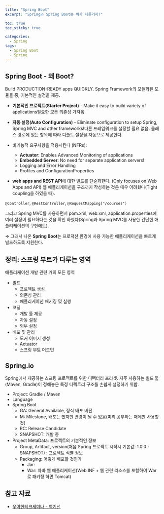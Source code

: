 ```yaml
---
title: "Spring Boot"
excerpt: "Spring과 Spring Boot는 뭐가 다른거지?"

toc: true
toc_sticky: true

categories:
  - Spring
tags:
  - Spring Boot
  - Spring
---
```


## Spring Boot - 왜 Boot?

Build PRODUCTION-READY apps QUICKLY. Spring Framework의 모듈화된 모듈들 중, 기본적인 설정을 제공.

- **기본적인 프로젝트(Starter Project)** - Make it easy to build variety of applications필요한 모든 의존성 가져옴

- **자동 설정(Auto Configuration)** - Eliminate configuration to setup Spring, Spring MVC and other frameworks!다른 프레임워크를 설정할 필요 없음. 클래스 경로에 있는 항목에 따라 디폴트 설정을 자동으로 제공한다.

- 비기능적 요구사항을 적용시킨다 (NFRs):
    - **Actuator**: Enables Advanced Monitoring of applications
    - **Embedded Server**: No need for separate application servers!
    - Logging and Error Handling
    - Profiles and ConfigurationProperties

- **web apps and REST API**에 대한 빌드를 단순화한다. (Only focuses on Web Apps and API) 웹 애플리케이션을 구조까지 작성하는 것은 매우 어려웠다(Tight coupling을 하였을 때).

`@Controller`, `@RestController`, `@RequestMapping("/courses")`

그리고 Spring MVC를 사용하면서 pom.xml, web.xml, application.properties에 여러 설정이 필요하다는 것을 확인 하였다(Spring과 Spring MVC를 사용한 간단한 애플리케이션의 구현에도).

⇒ 그래서 나온 **Spring Boot**는 프로덕션 환경에 사용 가능한 애플리케이션을 빠르게 빌드하도록 지원한다.

## 정리: 스프링 부트가 다루는 영역
애플리케이션 개발 관련 거의 모든 영역

- 빌드
  - 프로젝트 생성
  - 의존성 관리
  - 애플리케이션 패키징 및 실행
- 코딩
  - 개발 툴 제공
  - 자동 설정
  - 외부 설정
- 배포 및 관리
  - 도커 이미지 생성
  - Actuator
  - 스프링 부트 어드민

## Spring.io

Spring에서 제공하는 스프링 프로젝트를 위한 디렉터리 프리셋. 자주 사용하는 빌드 툴(Maven, Gradle)이 정해놓은 특정 디렉트리 구조를 손쉽게 설정하기 위함.

- Project: Gradle / Maven
- Language
- Spring Boot
  - GA: General Available, 정식 배포 버전
  - M: Milestone, 배포는 했지만 변경이 될 수 있음(미리 공부하는 때에만 사용할 것)
  - RC: Release Candidate
  - SNAPSHOT: 개발 중
- Project MetaData: 프로젝트의 기본적인 정보
  - Group, Artifact, version(처음 Spring 프로젝트 시작시 기본값: 1.0.0 - SNAPSHOT) : 프로젝트 식별 정보
  - Packaging: 어떻게 배포할 것인가
    - Jar: 
    - War: 자바 웹 애플리케이션(Web INF + 웹 관련 리소스를 포함하여 War로 패키징 하면 Tomcat)

## 참고 자료

- [우아한테크세미나 - 백기선](https://www.youtube.com/watch?v=z0EaPjF3pCQ&t=162s)
